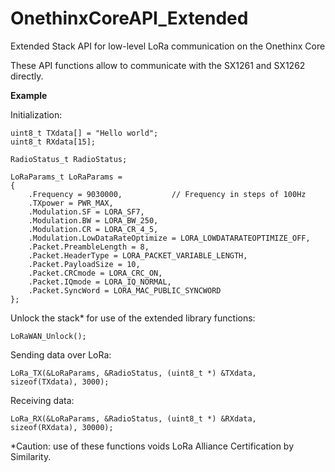 # OnethinxCoreAPI_Extended
Extended Stack API for low-level LoRa communication on the Onethinx Core

These API functions allow to communicate with the SX1261 and SX1262 directly. 

**Example**

Initialization:

```
uint8_t TXdata[] = "Hello world";
uint8_t RXdata[15];

RadioStatus_t RadioStatus;

LoRaParams_t LoRaParams =
{
	.Frequency = 9030000,           // Frequency in steps of 100Hz
	.TXpower = PWR_MAX,
	.Modulation.SF = LORA_SF7,
	.Modulation.BW = LORA_BW_250,
	.Modulation.CR = LORA_CR_4_5,
	.Modulation.LowDataRateOptimize = LORA_LOWDATARATEOPTIMIZE_OFF,
	.Packet.PreambleLength = 8,
	.Packet.HeaderType = LORA_PACKET_VARIABLE_LENGTH,
	.Packet.PayloadSize = 10,
	.Packet.CRCmode = LORA_CRC_ON,
	.Packet.IQmode = LORA_IQ_NORMAL,
	.Packet.SyncWord = LORA_MAC_PUBLIC_SYNCWORD
};
```
Unlock the stack* for use of the extended library functions:
```
LoRaWAN_Unlock();
```

Sending data over LoRa:
```
LoRa_TX(&LoRaParams, &RadioStatus, (uint8_t *) &TXdata, sizeof(TXdata), 3000);
```

Receiving data:
```
LoRa_RX(&LoRaParams, &RadioStatus, (uint8_t *) &RXdata, sizeof(RXdata), 30000);
```


*Caution: use of these functions voids LoRa Alliance Certification by Similarity.

